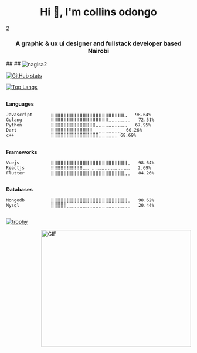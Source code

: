 <h1 align="center">Hi 👋, I'm collins odongo</h1>
2
<h3 align="center">A graphic & ux ui designer and fullstack developer based Nairobi</h3>
## ##

<img align="center" src="https://github-readme-streak-stats.herokuapp.com/?user=nagisa2" alt="nagisa2" />

<p align="center">
  
[![GitHub stats](https://github-readme-stats.anuraghazra1.vercel.app/api?username=Inffinite&theme=dark&count_private=true&include_all_commits=true&show_icons=true)](https://github.com/nagisa2)

[![Top Langs](https://github-readme-stats.vercel.app/api/top-langs/?username=Inffinite&layout=compact&theme=dark)](https://github.com/anuraghazra/github-readme-stats)
</p>

## ##

**Languages** 

```text
Javascript       ⣿⣿⣿⣿⣿⣿⣿⣿⣿⣿⣿⣿⣿⣿⣿⣿⣿⣿⣿⣿⣿⣿⣿⣀   98.64% 
Golang           ⣿⣿⣿⣿⣿⣿⣿⣿⣿⣿⣿⣿⣿⣿⣿⣿⣿⣿⣀⣀⣀⣀⣀⣀⣀   72.51% 
Python           ⣿⣿⣿⣿⣿⣿⣿⣿⣿⣿⣿⣿⣿⣿⣀⣀⣀⣀⣀⣀⣀⣀⣀⣀   67.95% 
Dart             ⣿⣿⣿⣿⣿⣿⣿⣿⣿⣿⣿⣿⣿⣀⣀⣀⣀⣀⣀⣀⣀⣀  60.26% 
c++              ⣿⣿⣿⣿⣿⣿⣿⣿⣿⣿⣿⣿⣿⣿⣿⣀⣀⣀⣀⣀⣀ 68.69%
```
## ##


**Frameworks** 

```text
Vuejs            ⣿⣿⣿⣿⣿⣿⣿⣿⣿⣿⣿⣿⣿⣿⣿⣿⣿⣿⣿⣿⣿⣿⣿⣿⣀   98.64% 
Reactjs          ⣿⣿⣿⣿⣿⣿⣿⣿⣿⣿⣀⣀ ⣀⣀⣀⣀⣀⣀⣀⣀⣀⣀⣀⣀   2.69% 
Flutter          ⣿⣿⣿⣿⣿⣿⣿⣿⣿⣿⣿⣿⣿⣿⣿⣿⣿⣿⣿⣿⣿⣿⣿⣀⣀   84.26% 
```
## ##

**Databases** 

```text
Mongodb          ⣿⣿⣿⣿⣿⣿⣿⣿⣿⣿⣿⣿⣿⣿⣿⣿⣿⣿⣿⣿⣿⣿⣿⣿⣀   98.62% 
Mysql            ⣿⣿⣿⣿⣿⣀⣀⣀⣀⣀⣀⣀⣀⣀⣀⣀⣀⣀⣀⣀⣀⣀⣀⣀⣀   20.44% 
```

## ##
[![trophy](https://github-profile-trophy.vercel.app/?username=nagisa2&theme=dark)](https://github.com/ryo-ma/github-profile-trophy)

<img align="right" alt="GIF" src="https://github.com/Gapur/Gapur/blob/master/coding.gif?raw=true" width="408" height="318" />

